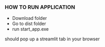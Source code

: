 ### HOW TO RUN APPLICATION
- Download folder
- Go to dist folder
- run start_app.exe

should pop up a streamlit tab in your browser
